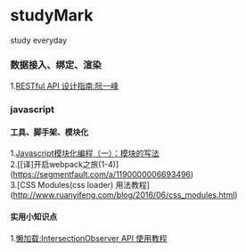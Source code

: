 # studyMark
study everyday
### 数据接入、绑定、渲染    
1.[RESTful API 设计指南:阮一峰](http://www.ruanyifeng.com/blog/2014/05/restful_api.html)

### javascript
#### 工具、脚手架、模块化
1.[Javascript模块化编程（一）：模块的写法](http://www.ruanyifeng.com/blog/2012/10/javascript_module.html)    
2.[[译]开启webpack之旅(1-4)] (https://segmentfault.com/a/1190000006693496)    
3.[CSS Modules(css loader) 用法教程] (http://www.ruanyifeng.com/blog/2016/06/css_modules.html)

#### 实用小知识点    
1.[懒加载:IntersectionObserver API 使用教程](http://www.ruanyifeng.com/blog/2016/11/intersectionobserver_api.html)    
